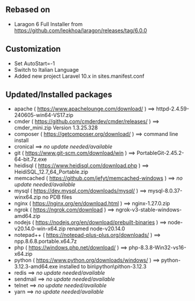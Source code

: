 ## Rebased on

* Laragon 6 Full Installer from  https://github.com/leokhoa/laragon/releases/tag/6.0.0

## Customization

* Set AutoStart=-1
* Switch to Italian Language
* Added new project Laravel 10.x in sites.manifest.conf

## Updated/Installed packages

* apache ( https://www.apachelounge.com/download/ ) ==> httpd-2.4.59-240605-win64-VS17.zip
* cmder ( https://github.com/cmderdev/cmder/releases/ ) ==> cmder_mini.zip Version 1.3.25.328
* composer ( https://getcomposer.org/download/ ) ==> command line install
* cronical ==> _no update needed/available_
* git ( https://www.git-scm.com/download/win ) ==> PortableGit-2.45.2-64-bit.7z.exe
* heidisql ( https://www.heidisql.com/download.php ) ==> HeidiSQL_12.7_64_Portable.zip
* memcached ( https://github.com/jefyt/memcached-windows ) ==> _no update needed/available_
* mysql ( https://dev.mysql.com/downloads/mysql/ ) ==> mysql-8.0.37-winx64.zip no PDB files
* nginx ( https://nginx.org/en/download.html ) ==> nginx-1.27.0.zip
* ngrok ( https://ngrok.com/download ) ==> ngrok-v3-stable-windows-amd64.zip
* nodejs ( https://nodejs.org/en/download/prebuilt-binaries ) ==> node-v20.14.0-win-x64.zip renamed node-v20.14.0
* notepad++ ( https://notepad-plus-plus.org/downloads/ ) ==> npp.8.6.8.portable.x64.7z
* php ( https://windows.php.net/download/ ) ==> php-8.3.8-Win32-vs16-x64.zip
* python ( https://www.python.org/downloads/windows/ ) ==> python-3.12.3-amd64.exe installed to bin\python\pithon-3.12.3
* redis ==> _no update needed/available_
* sendmail ==> _no update needed/available_
* telnet ==> _no update needed/available_
* yarn ==> _no update needed/available_
